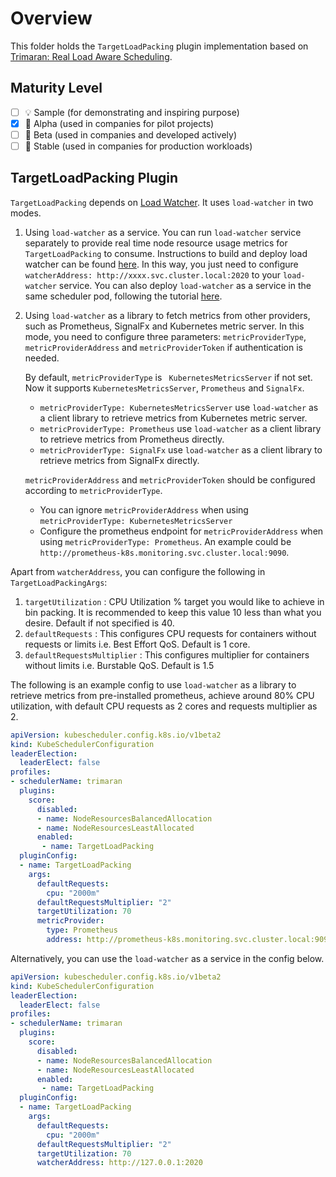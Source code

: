 # Overview

This folder holds the `TargetLoadPacking` plugin implementation based on [Trimaran: Real Load Aware Scheduling](https://github.com/kubernetes-sigs/scheduler-plugins/blob/master/kep/61-Trimaran-real-load-aware-scheduling).

## Maturity Level

<!-- Check one of the values: Sample, Alpha, Beta, GA -->

- [ ] 💡 Sample (for demonstrating and inspiring purpose)
- [x] 👶 Alpha (used in companies for pilot projects)
- [ ] 👦 Beta (used in companies and developed actively)
- [ ] 👨 Stable (used in companies for production workloads)

## TargetLoadPacking Plugin
`TargetLoadPacking` depends on [Load Watcher](https://github.com/paypal/load-watcher).
It uses `load-watcher` in two modes.
1. Using `load-watcher` as a service.
   You can run `load-watcher` service separately to provide real time node resource usage metrics for `TargetLoadPacking` to consume.
   Instructions to build and deploy load watcher can be found [here](https://github.com/paypal/load-watcher/blob/master/README.md).
   In this way, you just need to configure `watcherAddress: http://xxxx.svc.cluster.local:2020` to your `load-watcher` service. You can 
   also deploy `load-watcher` as a service in the same scheduler pod, 
   following the tutorial [here](https://medium.com/paypal-engineering/real-load-aware-scheduling-in-kubernetes-with-trimaran-a8efe14d51e2).
   
2. Using `load-watcher` as a library to fetch metrics from other providers, such as Prometheus, SignalFx and Kubernetes metric server.
   In this mode, you need to configure three parameters: `metricProviderType`, `metricProviderAddress` and `metricProviderToken` if authentication is needed.

   By default, `metricProviderType` is ` KubernetesMetricsServer` if not set. Now it supports `KubernetesMetricsServer`, `Prometheus` and `SignalFx`.
    - `metricProviderType: KubernetesMetricsServer` use `load-watcher` as a client library to retrieve metrics from Kubernetes metric
      server.
    - `metricProviderType: Prometheus` use `load-watcher` as a client library to retrieve metrics from Prometheus directly.
    - `metricProviderType: SignalFx` use `load-watcher` as a client library to retrieve metrics from SignalFx directly.

   `metricProviderAddress` and `metricProviderToken` should be configured according to `metricProviderType`.
    - You can ignore `metricProviderAddress` when using `metricProviderType: KubernetesMetricsServer`
    - Configure the prometheus endpoint for `metricProviderAddress` when using `metricProviderType: Prometheus`.
      An example could be `http://prometheus-k8s.monitoring.svc.cluster.local:9090`.

Apart from `watcherAddress`, you can configure the following in `TargetLoadPackingArgs`:

1) `targetUtilization` : CPU Utilization % target you would like to achieve in bin packing. It is recommended to keep this value 10 less than what you desire. Default if not specified is 40.
2) `defaultRequests` : This configures CPU requests for containers without requests or limits i.e. Best Effort QoS. Default is 1 core.
3) `defaultRequestsMultiplier` : This configures multiplier for containers without limits i.e. Burstable QoS. Default is 1.5

The following is an example config to use `load-watcher` as a library to retrieve metrics from pre-installed prometheus, achieve around 80% CPU utilization, with default CPU requests as 2 cores and requests multiplier as 2.

```yaml
apiVersion: kubescheduler.config.k8s.io/v1beta2
kind: KubeSchedulerConfiguration
leaderElection:
  leaderElect: false
profiles:
- schedulerName: trimaran
  plugins:
    score:
      disabled:
      - name: NodeResourcesBalancedAllocation
      - name: NodeResourcesLeastAllocated
      enabled:
       - name: TargetLoadPacking
  pluginConfig:
  - name: TargetLoadPacking
    args:
      defaultRequests:
        cpu: "2000m"
      defaultRequestsMultiplier: "2"
      targetUtilization: 70
      metricProvider: 
        type: Prometheus
        address: http://prometheus-k8s.monitoring.svc.cluster.local:9090
```

Alternatively, you can use the `load-watcher` as a service in the config below.

```yaml
apiVersion: kubescheduler.config.k8s.io/v1beta2
kind: KubeSchedulerConfiguration
leaderElection:
  leaderElect: false
profiles:
- schedulerName: trimaran
  plugins:
    score:
      disabled:
      - name: NodeResourcesBalancedAllocation
      - name: NodeResourcesLeastAllocated
      enabled:
       - name: TargetLoadPacking
  pluginConfig:
  - name: TargetLoadPacking
    args:
      defaultRequests:
        cpu: "2000m"
      defaultRequestsMultiplier: "2"
      targetUtilization: 70
      watcherAddress: http://127.0.0.1:2020
```